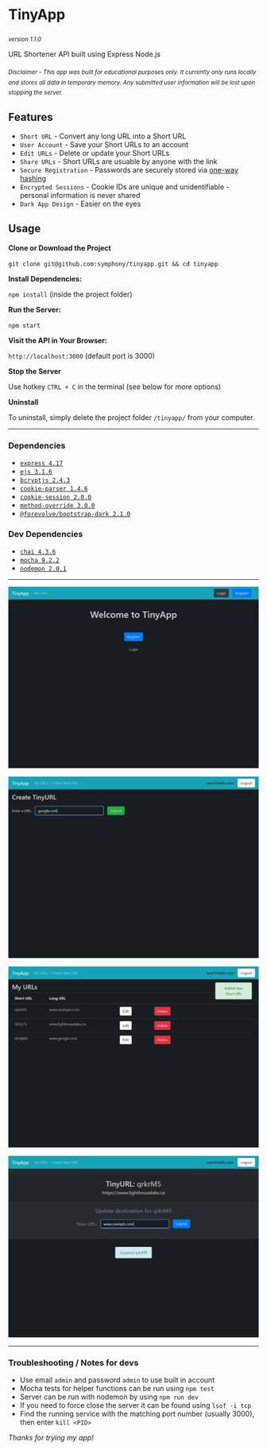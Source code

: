 # TinyApp
<sub>*version 1.1.0*</sub>

URL Shortener API built using Express Node.js  

<sub>*Disclaimer - This app was built for educational purposes only. It currently only runs locally and stores all data in temporary memory. Any submitted user information will be lost upon stopping the server.*</sub>

## Features

* `Short URL` - Convert any long URL into a Short URL
* `User Account` - Save your Short URLs to an account
* `Edit URLs` - Delete or update your Short URLs
* `Share URLs` - Short URLs are usuable by anyone with the link
* `Secure Registration` - Passwords are securely stored via [one-way hashing](https://en.wikipedia.org/wiki/Cryptographic_hash_function)
* `Encrypted Sessions` - Cookie IDs are unique and unidentifiable - personal information is never shared
* `Dark App Design` - Easier on the eyes

## Usage

**Clone or Download the Project**

`git clone git@github.com:symphony/tinyapp.git && cd tinyapp`

**Install Dependencies:**

`npm install` (inside the project folder)

**Run the Server:**

`npm start`

**Visit the API in Your Browser:**

`http://localhost:3000` (default port is 3000)

**Stop the Server**

Use hotkey `CTRL + C` in the terminal (see below for more options)

**Uninstall**

To uninstall, simply delete the project folder `/tinyapp/` from your computer.

---
### Dependencies
* [`express 4.17`](https://www.npmjs.com/package/express)
* [`ejs 3.1.6`](https://www.npmjs.com/package/ejs)
* [`bcryptjs 2.4.3`](https://www.npmjs.com/package/bcryptjs)
* [`cookie-parser 1.4.6`](https://www.npmjs.com/package/cookie-parser)
* [`cookie-session 2.0.0`](https://www.npmjs.com/package/cookie-session)
* [`method-override 3.0.0`](https://www.npmjs.com/package/method-override)
* [`@forevolve/bootstrap-dark 2.1.0`](https://www.npmjs.com/package/@forevolve/bootstrap-dark)


### Dev Dependencies
* [`chai 4.3.6`](https://www.npmjs.com/package/chai)
* [`mocha 9.2.2`](https://www.npmjs.com/package/mocha)
* [`nodemon 2.0.1`](https://www.npmjs.com/package/nodemon)

---

![Screenshot of TinyApp Homepage](docs/tiny1.png?raw=true "Homepage")

![Screenshot of New URL](docs/tiny2.png?raw=true "New Short URL")

![Screenshot of Dashboard](docs/tiny3.png?raw=true "User Dashboard")

![Screenshot of Edit Page](docs/tiny4.png?raw=true "Edit Page")

---

### Troubleshooting / Notes for devs

 - Use email `admin` and password `admin` to use built in account
 - Mocha tests for helper functions can be run using `npm test`
 - Server can be run with nodemon by using `npm run dev`
 - If you need to force close the server it can be found using `lsof -i tcp`
 - Find the running service with the matching port number (usually 3000), then enter `kill <PID>`

*Thanks for trying my app!*